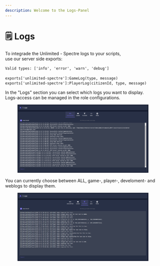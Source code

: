 ```yaml
---
description: Welcome to the Logs-Panel
---
```


# 🗒 Logs

To integrade the Unlimited - Spectre logs to your scripts, \
use our server side exports:

```
Valid types: ['info', 'error', 'warn', 'debug']
 
exports['unlimited-spectre']:GameLog(type, message) 
exports['unlimited-spectre']:PlayerLog(citizenId, type, message)

```

In the "Logs" section you can select which logs you want to display. \
Logs-access can be managed in the role configurations.

<figure><img src="../.gitbook/assets/logs.PNG" alt=""><figcaption></figcaption></figure>

You can currently choose between ALL, game-, player-, develoment- and weblogs to display them.

<figure><img src="../.gitbook/assets/playerlogs.PNG" alt=""><figcaption></figcaption></figure>
